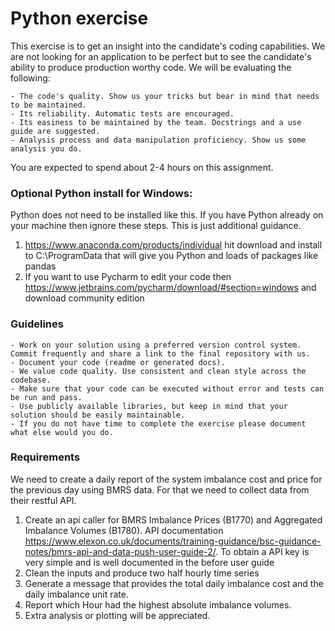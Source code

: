 # Python exercise

This exercise is to get an insight into the candidate's coding capabilities. We are not looking for an application to be perfect but to see the candidate's ability to produce production worthy code. We will be evaluating the following:

	- The code's quality. Show us your tricks but bear in mind that needs to be maintained.
	- Its reliability. Automatic tests are encouraged.
	- Its easiness to be maintained by the team. Docstrings and a use guide are suggested.
	- Analysis process and data manipulation proficiency. Show us some analysis you do. 

You are expected to spend about 2-4 hours on this assignment.

### Optional Python install for Windows:  
Python does not need to be installed like this. If you have Python already on your machine then ignore these steps. This is just additional guidance.

1)	https://www.anaconda.com/products/individual    hit download  and install to C:\ProgramData    that will give you Python and loads of packages like pandas 
2)	If you want to use Pycharm to edit your code then https://www.jetbrains.com/pycharm/download/#section=windows and download community edition


### Guidelines

	- Work on your solution using a preferred version control system. Commit frequently and share a link to the final repository with us.
	- Document your code (readme or generated docs).
	- We value code quality. Use consistent and clean style across the codebase.
	- Make sure that your code can be executed without error and tests can be run and pass.
	- Use publicly available libraries, but keep in mind that your solution should be easily maintainable.
	- If you do not have time to complete the exercise please document what else would you do. 


### Requirements
We need to create a daily report of the system imbalance cost and price for the previous day using BMRS data. For that we need to collect data from their restful API. 

1. Create an api caller for BMRS Imbalance Prices (B1770) and Aggregated Imbalance Volumes (B1780). 
	 API documentation https://www.elexon.co.uk/documents/training-guidance/bsc-guidance-notes/bmrs-api-and-data-push-user-guide-2/. To obtain a API key is very simple and is well documented in the before user guide
2. Clean the inputs and produce two half hourly time series
3. Generate a message that provides the total daily imbalance cost and the daily imbalance unit rate.
4. Report which Hour had the highest absolute imbalance volumes.
5. Extra analysis or plotting will be appreciated. 

